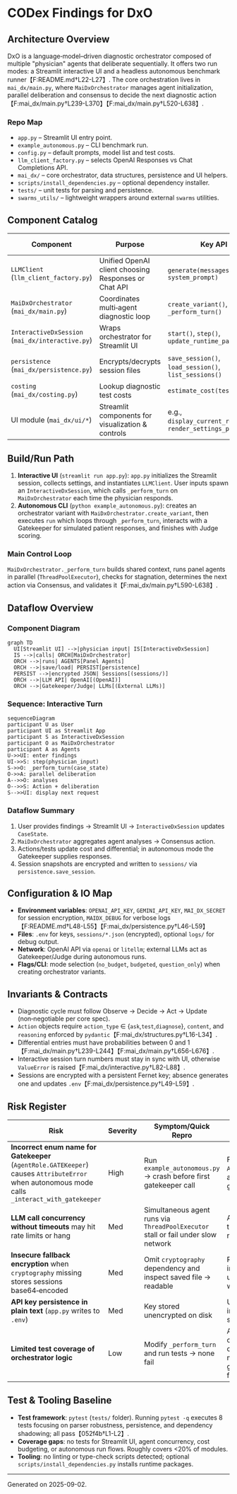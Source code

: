# CODex Findings for DxO

## Architecture Overview
DxO is a language‑model–driven diagnostic orchestrator composed of multiple "physician" agents that deliberate sequentially. It offers two run modes: a Streamlit interactive UI and a headless autonomous benchmark runner【F:README.md†L22-L27】. The core orchestration lives in `mai_dx/main.py`, where `MaiDxOrchestrator` manages agent initialization, parallel deliberation and consensus to decide the next diagnostic action【F:mai_dx/main.py†L239-L370】【F:mai_dx/main.py†L520-L638】.

### Repo Map
- `app.py` – Streamlit UI entry point.
- `example_autonomous.py` – CLI benchmark run.
- `config.py` – default prompts, model list and test costs.
- `llm_client_factory.py` – selects OpenAI Responses vs Chat Completions API.
- `mai_dx/` – core orchestrator, data structures, persistence and UI helpers.
- `scripts/install_dependencies.py` – optional dependency installer.
- `tests/` – unit tests for parsing and persistence.
- `swarms_utils/` – lightweight wrappers around external `swarms` utilities.

## Component Catalog
| Component | Purpose | Key API | Inputs → Outputs | Dependencies |
| --- | --- | --- | --- | --- |
| `LLMClient` (`llm_client_factory.py`) | Unified OpenAI client choosing Responses or Chat API | `generate(messages, system_prompt)` | chat messages → `(text, raw_response)` | `openai` SDK, `_use_responses_api` |
| `MaiDxOrchestrator` (`mai_dx/main.py`) | Coordinates multi‑agent diagnostic loop | `create_variant()`, `run()`, `_perform_turn()` | case state → action & deliberation | `swarms`, `pydantic`, prompts, costing |
| `InteractiveDxSession` (`mai_dx/interactive.py`) | Wraps orchestrator for Streamlit UI | `start()`, `step()`, `update_runtime_params()` | user inputs → session turns persisted | `MaiDxOrchestrator`, `persistence`, `costing` |
| `persistence` (`mai_dx/persistence.py`) | Encrypts/decrypts session files | `save_session()`, `load_session()`, `list_sessions()` | session dict ↔ encrypted JSON | `.env` (`MAI_DX_SECRET`), `cryptography` |
| `costing` (`mai_dx/costing.py`) | Lookup diagnostic test costs | `estimate_cost(tests, db)` | tests → cost int | `config.DEFAULT_TEST_COSTS` |
| UI module (`mai_dx/ui/*`) | Streamlit components for visualization & controls | e.g., `display_current_request()`, `render_settings_panel()` | session state → UI widgets | `streamlit`, `plotly` |

## Build/Run Path
1. **Interactive UI** (`streamlit run app.py`): `app.py` initializes the Streamlit session, collects settings, and instantiates `LLMClient`. User inputs spawn an `InteractiveDxSession`, which calls `_perform_turn` on `MaiDxOrchestrator` each time the physician responds.
2. **Autonomous CLI** (`python example_autonomous.py`): creates an orchestrator variant with `MaiDxOrchestrator.create_variant`, then executes `run` which loops through `_perform_turn`, interacts with a Gatekeeper for simulated patient responses, and finishes with Judge scoring.

### Main Control Loop
`MaiDxOrchestrator._perform_turn` builds shared context, runs panel agents in parallel (`ThreadPoolExecutor`), checks for stagnation, determines the next action via Consensus, and validates it【F:mai_dx/main.py†L590-L638】.

## Dataflow Overview
### Component Diagram
```mermaid
graph TD
  UI[Streamlit UI] -->|physician input| IS[InteractiveDxSession]
  IS -->|calls| ORCH[MaiDxOrchestrator]
  ORCH -->|runs| AGENTS[Panel Agents]
  ORCH -->|save/load| PERSIST[persistence]
  PERSIST -->|encrypted JSON| Sessions[(sessions/)]
  ORCH -->|LLM API| OpenAI[(OpenAI)]
  ORCH -->|Gatekeeper/Judge| LLMs[(External LLMs)]
```

### Sequence: Interactive Turn
```mermaid
sequenceDiagram
participant U as User
participant UI as Streamlit App
participant S as InteractiveDxSession
participant O as MaiDxOrchestrator
participant A as Agents
U->>UI: enter findings
UI->>S: step(physician_input)
S->>O: _perform_turn(case_state)
O->>A: parallel deliberation
A-->>O: analyses
O-->>S: Action + deliberation
S-->>UI: display next request
```

### Dataflow Summary
1. User provides findings → Streamlit UI → `InteractiveDxSession` updates `CaseState`.
2. `MaiDxOrchestrator` aggregates agent analyses → Consensus action.
3. Actions/tests update cost and differential; in autonomous mode the Gatekeeper supplies responses.
4. Session snapshots are encrypted and written to `sessions/` via `persistence.save_session`.

## Configuration & IO Map
- **Environment variables**: `OPENAI_API_KEY`, `GEMINI_API_KEY`, `MAI_DX_SECRET` for session encryption, `MAIDX_DEBUG` for verbose logs【F:README.md†L48-L55】【F:mai_dx/persistence.py†L46-L59】
- **Files**: `.env` for keys, `sessions/*.json` (encrypted), optional `logs/` for debug output.
- **Network**: OpenAI API via `openai` or `litellm`; external LLMs act as Gatekeeper/Judge during autonomous runs.
- **Flags/CLI**: mode selection (`no_budget`, `budgeted`, `question_only`) when creating orchestrator variants.

## Invariants & Contracts
- Diagnostic cycle must follow Observe → Decide → Act → Update (non‑negotiable per core spec).
- `Action` objects require `action_type` ∈ {`ask`,`test`,`diagnose`}, `content`, and `reasoning` enforced by `pydantic`【F:mai_dx/structures.py†L16-L34】.
- Differential entries must have probabilities between 0 and 1【F:mai_dx/main.py†L239-L244】【F:mai_dx/main.py†L656-L676】.
- Interactive session turn numbers must stay in sync with UI, otherwise `ValueError` is raised【F:mai_dx/interactive.py†L82-L88】.
- Sessions are encrypted with a persistent Fernet key; absence generates one and updates `.env`【F:mai_dx/persistence.py†L49-L59】.

## Risk Register
| Risk | Severity | Symptom/Quick Repro | Suggested Fix |
| --- | --- | --- | --- |
| **Incorrect enum name for Gatekeeper** (`AgentRole.GATEKeeper`) causes `AttributeError` when autonomous mode calls `_interact_with_gatekeeper` | High | Run `example_autonomous.py` → crash before first gatekeeper call | Fix enum reference to `AgentRole.GATEKEEPER`; add tests for gatekeeper path |
| **LLM call concurrency without timeouts** may hit rate limits or hang | Med | Simultaneous agent runs via `ThreadPoolExecutor` stall or fail under slow network | Add per‑request timeouts and retry/backoff logic |
| **Insecure fallback encryption** when `cryptography` missing stores sessions base64‑encoded | Med | Omit `cryptography` dependency and inspect saved file → readable | Require `cryptography` in production or warn user, disable saving without secure key |
| **API key persistence in plain text** (`app.py` writes to `.env`) | Med | Key stored unencrypted on disk | Use OS keyring or instruct users about security implications |
| **Limited test coverage of orchestrator logic** | Low | Modify `_perform_turn` and run tests → none fail | Add unit tests covering agent orchestration, budget modes, and gatekeeper/judge flows |

## Test & Tooling Baseline
- **Test framework**: `pytest` (`tests/` folder). Running `pytest -q` executes 8 tests focusing on parser robustness, persistence, and dependency shadowing; all pass【052f4b†L1-L2】.
- **Coverage gaps**: no tests for Streamlit UI, agent concurrency, cost budgeting, or autonomous run flows. Roughly covers <20% of modules.
- **Tooling**: no linting or type-check scripts detected; optional `scripts/install_dependencies.py` installs runtime packages.

---
Generated on 2025-09-02.
